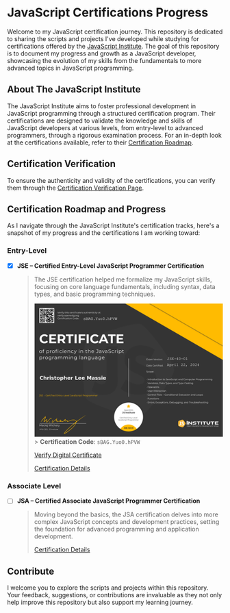 # JavaScript Certifications Progress

Welcome to my JavaScript certification journey. This repository is dedicated to sharing the scripts and projects I've developed while studying for certifications offered by the [JavaScript Institute](https://js.institute/). The goal of this repository is to document my progress and growth as a JavaScript developer, showcasing the evolution of my skills from the fundamentals to more advanced topics in JavaScript programming.

## About The JavaScript Institute

The JavaScript Institute aims to foster professional development in JavaScript programming through a structured certification program. Their certifications are designed to validate the knowledge and skills of JavaScript developers at various levels, from entry-level to advanced programmers, through a rigorous examination process. For an in-depth look at the certifications available, refer to their [Certification Roadmap](https://js.institute/jse-certification).

## Certification Verification

To ensure the authenticity and validity of the certifications, you can verify them through the [Certification Verification Page](https://verify.openedg.org).

## Certification Roadmap and Progress

As I navigate through the JavaScript Institute's certification tracks, here's a snapshot of my progress and the certifications I am working toward:

### Entry-Level

- [x] **JSE – Certified Entry-Level JavaScript Programmer Certification**

  > The JSE certification helped me formalize my JavaScript skills, focusing on core language fundamentals, including syntax, data types, and basic programming techniques.
  >
  > ![Certificate](certificates/jse/christopher_massie_jse_cert.png) > **Certification Code**: `sBAG.Yuo0.hPVW`
  >
  > [Verify Digital Certificate](https://verify.openedg.org/?id=sBAG.Yuo0.hPVW)
  >
  > [Certification Details](https://js.institute/jse-certification)

### Associate Level

- [ ] **JSA – Certified Associate JavaScript Programmer Certification**

  > Moving beyond the basics, the JSA certification delves into more complex JavaScript concepts and development practices, setting the foundation for advanced programming and application development.
  >
  > [Certification Details](https://js.institute/jsa-certification)

## Contribute

I welcome you to explore the scripts and projects within this repository. Your feedback, suggestions, or contributions are invaluable as they not only help improve this repository but also support my learning journey.
